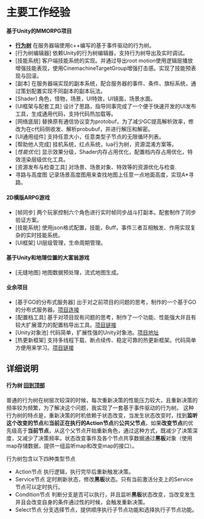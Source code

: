 # 主要工作经验
#### 基于Unity的MMORPG项目
- [**行为树**](#行为树) 在服务器端使用c++编写的基于事件驱动的行为树。
- [行为树编辑器] 依赖Unity的行为树编辑器，支持行为树导出及实时调试。
- [技能系统] 客户端技能系统的实现。并通过导出root motion使用逻辑层播放增强技能表现，使用CinemachineTargetGroup增强打击感。实现了技能预表现与回滚。
- [副本] 在服务器端实现的副本系统，配合服务器的事件、条件、旗标系统，通过策划配置实现不同副本的副本玩法。
- [Shader] 角色，怪物，场景，UI特效，UI镜面，场景水面。
- [UI框架与配套工具] 设计了思路，指导同事完成了一个便于快速开发的UI发布工具，生成通用代码，支持代码热加载等。
- [网络底层] 替换原有通信协议变为protobuf，为了减少GC提高解析效率，修改为在c代码侧收发、解析probubuf，并进行解压和解密。
- [UI通用组件] 支持任意大小，任意类型子节点的无限循环列表。
- [帮助他人完成] 挂机系统，红点系统，lua行为树，资源混淆方案等。
- [*性能优化*] 显示效果分级，Shader内存占用优化，配置档内存占用优化，特效渲染层级优化工具。
- [资源发布与检查工具] 对场景、场景对象、特效等的资源优化与检查.
- 寻路与高度图 记录场景高度图用来查找地图上任意一点地面高度，实现A*寻路。
#### 2D横版ARPG游戏
- [帧同步] 两个玩家控制六个角色进行实时帧同步战斗打副本。配套制作了同步验证方案。
- [技能系统] 使用json格式配置，技能，Buff，事件三者互相触发、作用实现复杂的实时技能系统。
- [UI框架] UI层级管理，生命周期管理。
#### 基于Unity和地理位置的大富翁游戏
- [无缝地图] 地图数据预处理，流式地图生成。
#### 业余项目
- [基于GO的分布式服务器] 出于对之前项目的问题的思考，制作的一个基于GO的分布式服务器。[项目连接](https://github.com/iNeverSleeeeep/INServer)
- [配置档工具] 基于对项目现有问题的思考，制作了一个功能、性能强大并且有较大扩展潜力的配置档导出工具。[项目链接](https://github.com/iNeverSleeeeep/Game-Config-Tool)
- [Unity对象池] 代码简单，扩展性强的Unity对象池。[项目地址](https://github.com/iNeverSleeeeep/GameObjectPool)
- [热更新框架] 支持多线程下载、断点续传、稳定可靠的热更新框架。代码简单方便用来学习。[项目链接](https://github.com/iNeverSleeeeep/UpdateResourceTool)

## 详细说明
#### 行为树 [回到顶部](#head)
普通的行为树在树层次较深的时候，每次重新决策的性能压力较大，且重新决策的频率较为频繁，为了解决这个问题，我实现了一套基于事件驱动的行为树。
这种行为树的特点是，重新决策的时机依赖于状态改变，当发生状态改变时，找到**监听这个改变的节点**和**当前正在执行的Action节点**的**公共父节点**，如果**改变节点**的优先级高于**当前节点**，从这个父节点开始重新角色，通过这种方式，既减少了决策深度，又减少了决策频率。状态改变事件及各个节点共享数据通过**黑板**对象（使用map存储数据，提供一组监听map和改变map的接口）。

行为树包含以下四种类型节点
- Action节点 执行逻辑，执行完毕后重新触发决策。
- Service节点 定时刷新状态，修改**黑板**状态。只有当前激活分支上的Service节点可以定时执行。
- Condition节点 判断分支是否可以执行，并且监听**黑板**状态改变，当改变发生并且会改变自身的条件通过性的时候，会触发重新决策。
- Select节点 分支选择节点，提供顺序执行子节点功能和选择执行子节点功能。
